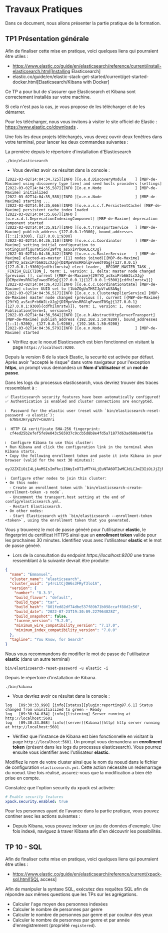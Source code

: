 # Travaux Pratiques

Dans ce document, nous allons présenter la partie pratique de la formation. 

## TP1 Présentation générale


Afin de finaliser cette mise en pratique, voici quelques liens qui pourraient être utiles :

* https://www.elastic.co/guide/en/elasticsearch/reference/current/install-elasticsearch.html[Installing Elasticsearch]
* elastic.co/guide/en/elastic-stack-get-started/current/get-started-docker.html[Elasticsearch/Kibana with Docker]

Ce TP a pour but de s'assurer que Elasticsearch et Kibana sont correctement installés sur votre machine.

Si cela n'est pas la cas, je vous propose de les télécharger et de les démarrer.

Pour les télécharger, nous vous invitons à visiter le site officiel de Elastic : https://www.elastic.co/downloads .

Une fois les deux projets téléchargés, vous devez ouvrir deux fenêtres dans votre terminal, pour lancer les deux commandes suivantes :

La première depuis le répertoire d'installation d'Elasticsearch

```shell
./bin/elasticsearch
```

* Vous devriez avoir ce résultat dans la console :

```shell
[2022-03-02T14:04:34,725][INFO ][o.e.d.DiscoveryModule    ] [MBP-de-Maxime] using discovery type [zen] and seed hosts providers [settings]
[2022-03-02T14:04:35,587][INFO ][o.e.n.Node               ] [MBP-de-Maxime] initialized
[2022-03-02T14:04:35,588][INFO ][o.e.n.Node               ] [MBP-de-Maxime] starting ...
[2022-03-02T14:04:35,666][INFO ][o.e.x.s.c.f.PersistentCache] [MBP-de-Maxime] persistent cache index loaded
[2022-03-02T14:04:35,667][INFO ][o.e.x.d.l.DeprecationIndexingComponent] [MBP-de-Maxime] deprecation component started
[2022-03-02T14:04:35,817][INFO ][o.e.t.TransportService   ] [MBP-de-Maxime] publish_address {127.0.0.1:9300}, bound_addresses {[::1]:9300}, {127.0.0.1:9300}
[2022-03-02T14:04:36,110][INFO ][o.e.c.c.Coordinator      ] [MBP-de-Maxime] setting initial configuration to VotingConfiguration{29fYQ_asSxiPrb6WJLcXJg}
[2022-03-02T14:04:36,342][INFO ][o.e.c.s.MasterService    ] [MBP-de-Maxime] elected-as-master ([1] nodes joined)[{MBP-de-Maxime}{29fYQ_asSxiPrb6WJLcXJg}{DIMpeVmsRRGlqFvwedT0Sg}{127.0.0.1}{127.0.0.1:9300}{cdfhilmrstw} elect leader, _BECOME_MASTER_TASK_, _FINISH_ELECTION_], term: 1, version: 1, delta: master node changed {previous [], current [{MBP-de-Maxime}{29fYQ_asSxiPrb6WJLcXJg}{DIMpeVmsRRGlqFvwedT0Sg}{127.0.0.1}{127.0.0.1:9300}{cdfhilmrstw}]}
[2022-03-02T14:04:36,433][INFO ][o.e.c.c.CoordinationState] [MBP-de-Maxime] cluster UUID set to [1bbZOgUuTHSIJpVfwU3ANg]
[2022-03-02T14:04:36,517][INFO ][o.e.c.s.ClusterApplierService] [MBP-de-Maxime] master node changed {previous [], current [{MBP-de-Maxime}{29fYQ_asSxiPrb6WJLcXJg}{DIMpeVmsRRGlqFvwedT0Sg}{127.0.0.1}{127.0.0.1:9300}{cdfhilmrstw}]}, term: 1, version: 1, reason: Publication{term=1, version=1}
[2022-03-02T14:04:36,564][INFO ][o.e.h.AbstractHttpServerTransport] [MBP-de-Maxime] publish_address {192.168.1.50:9200}, bound_addresses {[::1]:9200}, {127.0.0.1:9200}, {192.168.1.50:9200}
[2022-03-02T14:04:36,579][INFO ][o.e.n.Node               ] [MBP-de-Maxime] started
```

* Vérifiez que le noeud Elasticsearch est bien fonctionnel en visitant la page `https://localhost:9200`.

Depuis la version 8 de la stack Elastic, la securité est activée par défaut. Après avoir "accepté le risque" dans votre navigateur pour l'exception **https**, un prompt vous demandera un **Nom d'utilisateur** et un **mot de passe**.

Dans les logs du processus elasticsearch, vous devriez trouver des traces ressemblant à :

```shell
✅ Elasticsearch security features have been automatically configured!
✅ Authentication is enabled and cluster connections are encrypted.

ℹ️  Password for the elastic user (reset with `bin/elasticsearch-reset-password -u elastic`):
  67NS4JHryq2V7+CmUVri

ℹ️  HTTP CA certificate SHA-256 fingerprint:
  cf4ed25b2efef5fe9e043c565937c9ccb5d8b8e4fd5a71877d63ad608a496f1e

ℹ️  Configure Kibana to use this cluster:
• Run Kibana and click the configuration link in the terminal when Kibana starts.
• Copy the following enrollment token and paste it into Kibana in your browser (valid for the next 30 minutes):
  eyJ2ZXIiOiI4LjAuMSIsImFkciI6WyIxOTIuMTY4LjEuNTA6OTIwMCJdLCJmZ3IiOiJjZjRlZDI1YjJlZmVmNWZlOWUwNDNjNTY1OTM3YzljY2I1ZDhiOGU0ZmQ1YTcxODc3ZDYzYWQ2MDhhNDk2ZjFlIiwia2V5IjoiNzJhN1NuOEI5NDZxUmVxLXBVY2o6ZmNfT0JrVGRRVHV0a19NLUdZZlczdyJ9

ℹ️  Configure other nodes to join this cluster:
• On this node:
  ⁃ Create an enrollment token with `bin/elasticsearch-create-enrollment-token -s node`.
  ⁃ Uncomment the transport.host setting at the end of config/elasticsearch.yml.
  ⁃ Restart Elasticsearch.
• On other nodes:
  ⁃ Start Elasticsearch with `bin/elasticsearch --enrollment-token <token>`, using the enrollment token that you generated.
```

Vous y trouverez le mot de passe généré pour l'utilisateur **elastic**, le fingerprint du certificat HTTPS ainsi que un **enrollment token** valide pour les prochaines 30 minutes. Identifiez vous avec l'utilisateur **elastic** et le mot de passe généré.

* Lors de la consultation du endpoint _https://localhost:9200_ une trame ressemblant à la suivante devrait être produite:

```json
{
  "name": "Emmanuel",
  "cluster_name": "elasticsearch",
  "cluster_uuid": "p4rcLtCjQW6s3FRyT3lo1A",
  "version": {
    "number": "8.3.3",
    "build_flavor": "default",
    "build_type": "tar",
    "build_hash": "801fed82df74dbe537f89b71b098ccaff88d2c56",
    "build_date": "2022-07-23T19:30:09.227964828Z",
    "build_snapshot": false,
    "lucene_version": "9.2.0",
    "minimum_wire_compatibility_version": "7.17.0",
    "minimum_index_compatibility_version": "7.0.0"
  },
  "tagline": "You Know, for Search"
}
```

Nous vous recommandons de modifier le mot de passe de l'utilisateur **elastic** (dans un autre terminal)

```shell
bin/elasticsearch-reset-password -u elastic -i
```

Depuis le répertoire d'installation de Kibana.

```shell
./bin/kibana
```

* Vous devriez avoir ce résultat dans la console :

```shell
log   [09:30:33.990] [info][status][plugin:reporting@7.6.1] Status changed from uninitialized to green - Ready
log   [09:30:34.034] [info][listening] Server running at http://localhost:5601
log   [09:30:34.868] [info][server][Kibana][http] http server running at http://localhost:5601
```

* Vérifiez que l'instance de Kibana est bien fonctionnelle en visitant la page `http://localhost:5601`. Un prompt vous demandera un **enrollment token** (présent dans les logs du processus elasticsearch).
Vous pourrez ensuite vous identifier avec l'utilisateur **elastic**.

Modifiez le nom de votre cluster ainsi que le nom du noeud dans le fichier de configuration `elasticsearch.yml`. Cette action nécessite un redemarrage du noeud.
Une fois réalisé, assurez-vous que la modification a bien été prise en compte.

Constatez que l'option security du xpack est activée:

```yaml
# Enable security features
xpack.security.enabled: true
```


Pour les personnes ayant de l'avance dans la partie pratique, vous pouvez continer avec les actions suivantes :

* Depuis Kibana, vous pouvez indexer un jeu de données d'exemple. Une fois indexé, naviguez à traver Kibana afin d'en découvrir les possibilités.

## TP 10 - SQL

Afin de finaliser cette mise en pratique, voici quelques liens qui pourraient être utiles :

* https://www.elastic.co/guide/en/elasticsearch/reference/current/xpack-sql.html[SQL access]

Afin de manipuler la syntaxe SQL, exécutez des requêtes SQL afin de répondre aux mêmes questions que les TPs
sur les agrégations.

* Calculer l'age moyen des personnes indexées
* Calculer le nombre de personnes par genre
* Calculer le nombre de personnes par genre et par couleur des yeux
* Calculer le nombre de personnes par genre et par année d'enregistrement (propriété `registered`).
